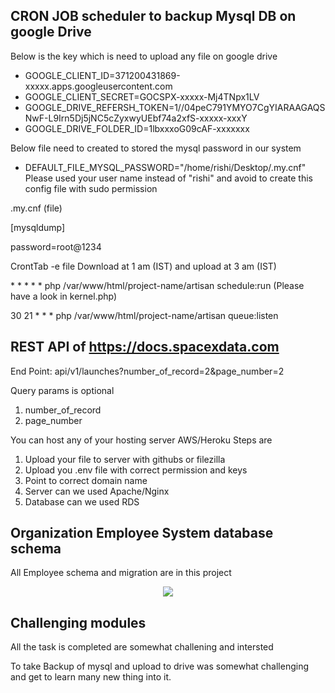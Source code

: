 
## CRON JOB scheduler to backup Mysql DB on google Drive

Below is the key which is need to upload any file on google drive

- GOOGLE_CLIENT_ID=371200431869-xxxxx.apps.googleusercontent.com
- GOOGLE_CLIENT_SECRET=GOCSPX-xxxxx-Mj4TNpx1LV
- GOOGLE_DRIVE_REFERSH_TOKEN=1//04peC791YMYO7CgYIARAAGAQSNwF-L9Irn5Dj5jNC5cZyxwyUEbf74a2xfS-xxxxx-xxxY
- GOOGLE_DRIVE_FOLDER_ID=1lbxxxoG09cAF-xxxxxxx

Below file need to created to stored the mysql password in our system
- DEFAULT_FILE_MYSQL_PASSWORD="/home/rishi/Desktop/.my.cnf" Please used your user name instead of "rishi" and avoid to create this config file with sudo permission

.my.cnf (file)                                                           
<p>[mysqldump]</p>
<p>password=root@1234</p>

CrontTab -e file
Download at 1 am (IST) and upload at 3 am (IST)
<p>* * * * * php /var/www/html/project-name/artisan schedule:run (Please have a look in kernel.php)</p>
<p>30 21 * * * php /var/www/html/project-name/artisan queue:listen</p>

## REST API of https://docs.spacexdata.com

End Point: api/v1/launches?number_of_record=2&page_number=2

Query params is optional 
1. number_of_record
2. page_number

You can host any of your hosting server AWS/Heroku
Steps are 
1. Upload your file to server with githubs or filezilla
2. Upload you .env file with correct permission and keys
3. Point to correct domain name 
4. Server can we used Apache/Nginx
5. Database can we used RDS


## Organization Employee System database schema

All Employee schema and migration are in this project 

<p align="center"><img src="https://1.bp.blogspot.com/-LqWzLDhctdk/YXzw1PQWAoI/AAAAAAAAK8A/modov4A6x6UGRQM0uJ-G8OYC04PuAPk5wCLcBGAsYHQ/s1149/EmployeeRelationSchema.png"> </p>

## Challenging modules

All the task is completed are somewhat challening and intersted

To take Backup of mysql and upload to drive was somewhat challenging and get to learn many new thing into it.
